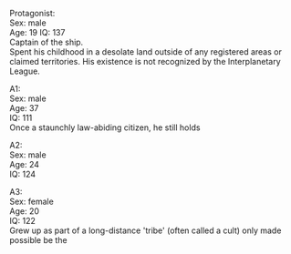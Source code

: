 Protagonist:  
Sex: male  
Age: 19
IQ: 137  
Captain of the ship.  
Spent his childhood in a desolate land outside of any registered areas or claimed territories. His existence is not recognized by the Interplanetary League.  

A1:  
Sex: male  
Age: 37  
IQ: 111  
Once a staunchly law-abiding citizen, he still holds 

A2:  
Sex: male  
Age: 24  
IQ: 124


A3:  
Sex: female  
Age: 20  
IQ: 122  
Grew up as part of a long-distance 'tribe' (often called a cult) only made possible be the 